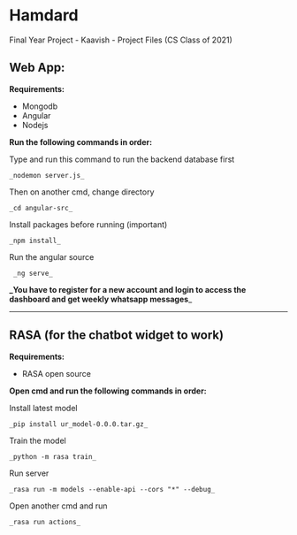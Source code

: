 # Hamdard
Final Year Project - Kaavish -  Project Files (CS Class of 2021)


## Web App:

**Requirements:**
- Mongodb
- Angular
- Nodejs

**Run the following commands in order:**

Type and run this command to run the backend database first

    _nodemon server.js_

Then on another cmd, change directory

    _cd angular-src_

Install packages before running (important)

    _npm install_

Run the angular source 

     _ng serve_

**_You have to register for a new account and login to access the dashboard and get weekly whatsapp messages**_

--------------------------------------------------------------

## RASA (for the chatbot widget to work)

**Requirements:**

- RASA open source

**Open cmd and run the following commands in order:**

Install latest model

    _pip install ur_model-0.0.0.tar.gz_

Train the model

    _python -m rasa train_

Run server

    _rasa run -m models --enable-api --cors "*" --debug_
    
Open another cmd and run

    _rasa run actions_
    

